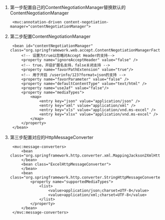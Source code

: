 1. 第一步配置自己的ContentNegotiationManager替换默认的ContentNegotiationManager

 		<mvc:annotation-driven content-negotiation-manager="contentNegotiationManager">

2. 第二步配置ContentNegotiationManager

        <bean id="contentNegotiationManager" class="org.springframework.web.accept.ContentNegotiationManagerFactoryBean">
        	<!-- 设置为true以忽略对Accept Header的支持-->
            <property name="ignoreAcceptHeader" value="false" />
            <!-- true，开启扩展名支持，false关闭支持 -->  
            <property name="favorPathExtension" value="true"/>
            <!-- 用于开启 /userinfo/123?format=json的支持 --> 
            <property name="favorParameter" value="false" />
            <property name="defaultContentType" value="text/html" />
            <property name="useJaf" value="false"/>
            <property name="mediaTypes">
                <map>
                    <entry key="json" value="application/json" />
                    <entry key="xml" value="application/xml" />
                    <entry key="xls" value="application/vnd.ms-excel" />
                    <entry key="xlsx" value="application/vnd.ms-excel" />
                </map>
            </property>
        </bean>

3. 第三步配置对应的HttpMessageConverter

		<mvc:message-converters>
            <bean class="org.springframework.http.converter.xml.MappingJackson2XmlHttpMessageConverter">
            </bean>
            <bean class="ExcelHttpMessageConverter">
            </bean>
            <bean class="org.springframework.http.converter.StringHttpMessageConverter">
                <property name="supportedMediaTypes">
                    <list>
                        <value>application/json;charset=UTF-8</value>
                        <value>application/xml;charset=UTF-8</value>
                    </list>
                </property>
            </bean>
        </mvc:message-converters>